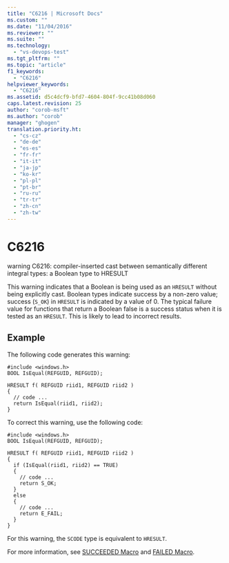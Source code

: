 ```yaml
---
title: "C6216 | Microsoft Docs"
ms.custom: ""
ms.date: "11/04/2016"
ms.reviewer: ""
ms.suite: ""
ms.technology: 
  - "vs-devops-test"
ms.tgt_pltfrm: ""
ms.topic: "article"
f1_keywords: 
  - "C6216"
helpviewer_keywords: 
  - "C6216"
ms.assetid: d5c4dcf9-bfd7-4604-804f-9cc41b08d060
caps.latest.revision: 25
author: "corob-msft"
ms.author: "corob"
manager: "ghogen"
translation.priority.ht: 
  - "cs-cz"
  - "de-de"
  - "es-es"
  - "fr-fr"
  - "it-it"
  - "ja-jp"
  - "ko-kr"
  - "pl-pl"
  - "pt-br"
  - "ru-ru"
  - "tr-tr"
  - "zh-cn"
  - "zh-tw"
---
```

# C6216
warning C6216: compiler-inserted cast between semantically different integral types: a Boolean type to HRESULT  
  
 This warning indicates that a Boolean is being used as an `HRESULT` without being explicitly cast. Boolean types indicate success by a non-zero value; success (`S_OK`) in `HRESULT` is indicated by a value of 0. The typical failure value for functions that return a Boolean false is a success status when it is tested as an `HRESULT`. This is likely to lead to incorrect results.  
  
## Example  
 The following code generates this warning:  
  
```  
#include <windows.h>  
BOOL IsEqual(REFGUID, REFGUID);  
  
HRESULT f( REFGUID riid1, REFGUID riid2 )  
{  
  // code ...  
  return IsEqual(riid1, riid2);    
}  
```  
  
 To correct this warning, use the following code:  
  
```  
#include <windows.h>  
BOOL IsEqual(REFGUID, REFGUID);  
  
HRESULT f( REFGUID riid1, REFGUID riid2 )  
{  
  if (IsEqual(riid1, riid2) == TRUE)  
  {  
    // code ...  
    return S_OK;  
  }  
  else  
  {  
    // code ...  
    return E_FAIL;  
  }  
}  
```  
  
 For this warning, the `SCODE` type is equivalent to `HRESULT`.  
  
 For more information, see [SUCCEEDED Macro](http://go.microsoft.com/fwlink/?LinkId=92738) and [FAILED Macro](http://go.microsoft.com/fwlink/?LinkId=180875).